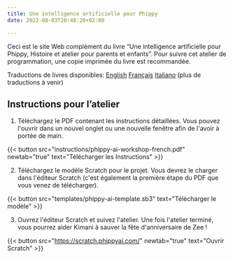 ```yaml
---
title: Une intelligence artificielle pour Phippy
date: 2022-08-03T20:48:20+02:00

---
```

Ceci est le site Web complément du livre “Une intelligence artificielle pour Phippy, Histoire et atelier pour parents et enfants”. Pour suivre cet atelier de programmation, une copie imprimée du livre est recommandée.

Traductions de livres disponibles:
[English](https://www.amazon.com/Phippys-AI-Friend-Workshop-Parents/dp/B0CWYF8JT6)
[Français](https://www.amazon.fr/Une-Intelligence-Artificielle-pour-Phippy/dp/1963994000)
[Italiano](https://www.amazon.it/Lamic%C9%99-IA-Phippy-Workshop-genitor%C9%99/dp/1963994027/)
(plus de traductions à venir)

## Instructions pour l’atelier

1. Téléchargez le PDF contenant les instructions détaillées. Vous pouvez l'ouvrir dans un nouvel onglet ou une nouvelle fenêtre afin de l'avoir à portée de main.

{{< button src="instructions/phippy-ai-workshop-french.pdf" newtab="true" text="Télécharger les Instructions" >}}

2. Téléchargez le modèle Scratch pour le projet. Vous devrez le charger dans l'éditeur Scratch (c'est également la première étape du PDF que vous venez de télécharger).

{{< button src="templates/phippy-ai-template.sb3" text="Télécharger le modèle" >}}

3. Ouvrez l'éditeur Scratch et suivez l'atelier. Une fois l'atelier terminé, vous pourrez aider Kimani à sauver la fête d'anniversaire de Zee !

{{< button src="https://scratch.phippyai.com/" newtab="true" text="Ouvrir Scratch" >}}
